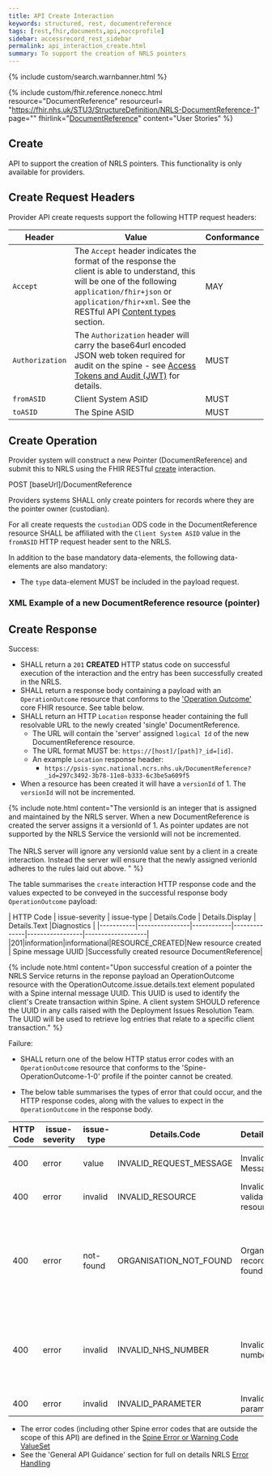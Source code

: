 ```yaml
---
title: API Create Interaction
keywords: structured, rest, documentreference
tags: [rest,fhir,documents,api,noccprofile]
sidebar: accessrecord_rest_sidebar
permalink: api_interaction_create.html
summary: To support the creation of NRLS pointers
---
```


{% include custom/search.warnbanner.html %}

{% include custom/fhir.reference.nonecc.html resource="DocumentReference" resourceurl= "https://fhir.nhs.uk/STU3/StructureDefinition/NRLS-DocumentReference-1" page="" fhirlink="[DocumentReference](https://www.hl7.org/fhir/STU3/documentreference.html)" content="User Stories" %}


## Create ##

API to support the creation of NRLS pointers. This functionality is only available for providers.

## Create Request Headers ##

Provider API create requests support the following HTTP request headers:

| Header               | Value |Conformance |
|----------------------|-------|-------|
| `Accept`      | The `Accept` header indicates the format of the response the client is able to understand, this will be one of the following <code class="highlighter-rouge">application/fhir+json</code> or <code class="highlighter-rouge">application/fhir+xml</code>. See the RESTful API [Content types](development_general_api_guidance.html#content-types) section. | MAY |
| `Authorization`      | The `Authorization` header will carry the base64url encoded JSON web token required for audit on the spine - see [Access Tokens and Audit (JWT)](integration_access_tokens_and_audit_JWT.html) for details. |  MUST |
| `fromASID`           | Client System ASID | MUST |
| `toASID`             | The Spine ASID | MUST |


## Create Operation ##

Provider system will construct a new Pointer (DocumentReference) and submit this to NRLS using the FHIR RESTful [create](https://www.hl7.org/fhir/http.html#create) interaction.

<div markdown="span" class="alert alert-success" role="alert">
POST [baseUrl]/DocumentReference</div>


Providers systems SHALL only create pointers for records where they are the pointer owner (custodian). 

For all create requests the `custodian` ODS code in the DocumentReference resource SHALL be affiliated with the `Client System ASID` value in the `fromASID` HTTP request header sent to the NRLS.


<p>In addition to the base mandatory data-elements, the following data-elements are also mandatory:</p>

- The `type` data-element MUST be included in the payload request.

<!--
<p>All requests SHALL contain a valid ‘Authorization’ header and SHALL contain an ‘Accept’ header. </p>
<p>The `Accept` header indicates the format of the response the client is able to understand, this will be one of the following <code class="highlighter-rouge">application/fhir+json</code> or <code class="highlighter-rouge">application/fhir+xml</code>.</p>
-->

### XML Example of a new DocumentReference resource (pointer) ###

<script src="https://gist.github.com/swk003/ddd53998c6021c357cdccd3bce839a7a.js"></script>

## Create Response ##

Success:

- SHALL return a `201` **CREATED** HTTP status code on successful execution of the interaction and the entry has been successfully created in the NRLS.
- SHALL return a response body containing a payload with an `OperationOutcome` resource that conforms to the ['Operation Outcome'](http://hl7.org/fhir/STU3/operationoutcome.html) core FHIR resource. See table below.
- SHALL return an HTTP `Location` response header containing the full resolvable URL to the newly created 'single' DocumentReference. 
  - The URL will contain the 'server' assigned `logical Id` of the new DocumentReference resource.
  - The URL format MUST be: `https://[host]/[path]?_id=[id]`. 
  - An example `Location` response header: 
    - `https://psis-sync.national.ncrs.nhs.uk/DocumentReference?_id=297c3492-3b78-11e8-b333-6c3be5a609f5`
- When a resource has been created it will have a `versionId` of 1. The `versionId` will not be incremented. <!-- Following an update the `versionId` will be incremented by 1.-->

 


{% include note.html content="The versionId is an integer that is assigned and maintained by the NRLS server. When a new DocumentReference is created the server assigns it a versionId of 1. As pointer updates are not supported by the NRLS Service the versionId will not be incremented.<br/><br/> The NRLS server will ignore any versionId value sent by a client in a create interaction. Instead the server will ensure that the newly assigned verionId adheres to the rules laid out above. 
" %}


The table summarises the `create` interaction HTTP response code and the values expected to be conveyed in the successful response body `OperationOutcome` payload:


| HTTP Code | issue-severity | issue-type | Details.Code | Details.Display | Details.Text |Diagnostics |
|-----------|----------------|------------|--------------|-----------------|-------------------|
|201|information|informational|RESOURCE_CREATED|New resource created | Spine message UUID |Successfully created resource DocumentReference|

{% include note.html content="Upon successful creation of a pointer the NRLS Service returns in the reponse payload an OperationOutcome resource with the OperationOutcome.issue.details.text element populated with a Spine internal message UUID. This UUID is used to identify the client's Create transaction within Spine. A client system SHOULD reference the UUID in any calls raised with the Deployment Issues Resolution Team. The UUID will be used to retrieve log entries that relate to a specific client transaction." %}

<!--
ORIGINAL include note.html FOR ABOVE: 
include note.html content="The versionId is an integer that is assigned and maintained by the NRLS server. When a new DocumentReference is created the server assigns it a versionId of 1. If a Provider subsequently updates that DocumentReference the server will increment the versionId by 1. <br/><br/> The NRLS server will ignore any versionId value sent by a client in an update or create interaction. Instead the server will ensure that the newly assigned verionId adheres to the rules laid out above. The NRLS server will ensure that it maintains the latest versionId of a DocumentReference
-->

Failure: 

- SHALL return one of the below HTTP status error codes with an `OperationOutcome` resource that conforms to the 'Spine-OperationOutcome-1-0' profile if the pointer cannot be created.
<!--SHALL return one of the below HTTP status error codes with an `OperationOutcome` resource that conforms to the ['Spine-OperationOutcome-1'](https://fhir.nhs.uk/STU3/StructureDefinition/Spine-OperationOutcome-1) profile if the search cannot be executed (not that there is no match).-->
- The below table summarises the types of error that could occur, and the HTTP response codes, along with the values to expect in the `OperationOutcome` in the response body.


| HTTP Code | issue-severity | issue-type | Details.Code | Details.Display | Diagnostics |
|-----------|----------------|------------|--------------|-----------------|-------------------|
|400|error|value|INVALID_REQUEST_MESSAGE|Invalid Request Message|Invalid Request Message|
|400|error|invalid|INVALID_RESOURCE|Invalid validation of resource|<font color="red">Guidance TBA</font>|
|400|error|not-found|ORGANISATION_NOT_FOUND|Organisation record not found|The ODS code in the custodian and/or author element is not resolvable – [ods code].|
|400|error|invalid|INVALID_NHS_NUMBER|Invalid NHS number|The NHS number does not conform to the NHS Number format: [nhs number].|
|400|error|invalid|INVALID_PARAMETER|Invalid parameter|<font color="red">Guidance TBA</font>|



- The error codes (including other Spine error codes that are outside the scope of this API) are defined in the [Spine Error or Warning Code ValueSet](https://fhir.nhs.uk/STU3/ValueSet/Spine-ErrorOrWarningCode-1)
- See the 'General API Guidance' section for full on details NRLS [Error Handling](development_general_api_guidance.html#error-handling)
